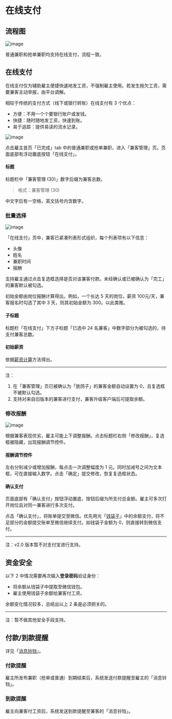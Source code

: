 # 在线支付
## 流程图
![image](img/fc-pay.png)

普通兼职和抢单兼职均支持在线支付，流程一致。

## 在线支付
在线支付仅为辅助雇主便捷快速地发工资，不强制雇主使用。若发生拖欠工资，需要兼客主动举报，由平台调解。

相较于传统的支付方式（线下或银行转账）在线支付有 3 个优点：

- 方便：不用一个个要银行账户或发钱。
- 快捷：随时随地发工资，快速到账。
- 易于追踪：提供易读的流水记录。

![image](img/home-b-manage.png)

点击雇主首页「已完成」tab 中的普通兼职或抢单兼职，进入「兼客管理」页。页面底部有浮动置底按钮「在线支付」。

#### 标题
标题栏中「兼客管理 (30)」数字后缀为兼客总数。

> 格式：兼客管理 (30)

中文字后有一空格，英文括号内含数字。

### 批量选择
![image](img/home-b-pay.png)

「在线支付」页中，兼客已紧凑列表形式组织，每个列表项有以下信息：

- 头像
- 姓名
- 兼职时间
- 报酬

支持雇主通过点击复选框选择是否对该兼客付款。未经确认或已被确认为「完工」的兼客默认被勾选。

初始金额由岗位报酬计算得出。例如，一个长达 5 天的岗位，薪资 100元/天，兼客报名时勾选了其中 3 天，则其初始金额为 300。以此类推。

#### 子标题
标题栏「在线支付」下方子标题「已选中 24 名兼客」中数字部分为被勾选的，待支付兼客总数。

#### 初始薪资
依据[薪资计算](new-job.html#salary-method)方法得出。

--------------------

注：

1. 在「兼客管理」页已被确认为「放鸽子」的兼客金额自动设置为 0，且复选框不被默认勾选。
2. 支持对来自旧版本的兼客进行支付，兼客升级客户端后可提取余额。

### 修改报酬
![image](img/home-b-edit.png)

根据兼客表现优劣，雇主可能上下调整报酬。点击标题栏右侧「修改报酬」，复选框被隐藏，出现报酬调节控件。

#### 报酬调节控件
左右分别减少或增加报酬，每点击一次调整幅度为 1 元。同时加减号之间为文本框，可在直接输入数字。点击「确定」提交修改，恢复复选框状态。

#### 确认支付
页面底部有「确认支付」按钮浮动置底，按钮后缀为所支付总金额。雇主可多次打开岗位且对同一兼客进行多次支付。

点击「确认支付」，将账单提交至微信。优先用光「[钱袋子](money-bag.html)」中的余额支付，将不足部分的金额提交账单至微信继续支付。如钱袋子金额为 0，则直接转到微信支付。

--------------------

注：v2.0 版本暂不对支付宝进行支持。

## 资金安全
以下 2 中情况需要再次输入**登录密码**验证身份：

- 将余额从钱袋子中提取至微信钱包。
- 雇主使用钱袋子余额给兼客付工资。

余额变化情况较多，总结出以上 2 条是必须把关的。

--------------------

注：暂不做其他安全手段支持。


## 付款/到款提醒
详见「[消息铃铛](notification.html)」。

### 付款提醒
雇主所发布兼职（抢单或普通）到期结束后，系统发送付款提醒至雇主的「消息铃铛」。

### 到款提醒
雇主向兼客付工资后，系统发送到款提醒至兼客的「消息铃铛」。
